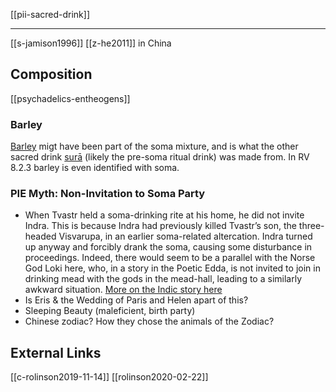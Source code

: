 [[pii-sacred-drink]]

---

[[s-jamison1996]]
[[z-he2011]] in China

## Composition
[[psychadelics-entheogens]]

### Barley
[Barley](barley.md) migt have been part of the soma mixture, and is what the other sacred drink [surā](sura.md) (likely the pre-soma ritual drink) was made from. In RV 8.2.3 barley is even identified with soma.

### PIE Myth: Non-Invitation to Soma Party
- When Tvastr held a soma-drinking rite at his home, he did not invite Indra. This is because Indra had previously killed Tvastr’s son, the three-headed Visvarupa, in an earlier soma-related altercation. Indra turned up anyway and forcibly drank the soma, causing some disturbance in proceedings. Indeed, there would seem to be a parallel with the Norse God Loki here, who, in a story in the Poetic Edda, is not invited to join in drinking mead with the gods in the mead-hall, leading to a similarly awkward situation. [More on the Indic story here](tvastr&indra.md)
- Is Eris & the Wedding of Paris and Helen apart of this?
- Sleeping Beauty (maleficient, birth party)
- Chinese zodiac? How they chose the animals of the Zodiac?

## External Links
[[c-rolinson2019-11-14]]
[[rolinson2020-02-22]]